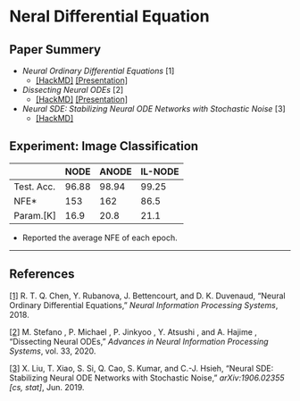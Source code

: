 # Neral Differential Equation

## Paper Summery
+ *Neural Ordinary Differential Equations* [1]
   + [[HackMD]](https://hackmd.io/@Chieh997/BygEi-iaY) [[Presentation]](https://hackmd.io/@Chieh997/2017NODEs)
+ *Dissecting Neural ODEs* [2]
   + [[HackMD]](https://hackmd.io/@Chieh997/rJqo7jKaK) [[Presentation]](https://hackmd.io/@Chieh997/2020DissNODEs)
+ *Neural SDE: Stabilizing Neural ODE Networks with Stochastic Noise* [3]
   + [[HackMD]](https://hackmd.io/@Chieh997/SJrX-pcTF)

## Experiment: Image Classification
|           | NODE | ANODE | IL-NODE |
| ----      | ---  | ---   | ----    |
| Test. Acc.| 96.88| 98.94 | 99.25|
| NFE*      | 153  | 162   | 86.5 |
| Param.[K] | 16.9 | 20.8  | 21.1 |
* Reported the average NFE of each epoch.

---
## References
[[1]](https://arxiv.org/abs/1806.07366) R. T. Q. Chen, Y. Rubanova, J. Bettencourt, and D. K. Duvenaud, “Neural Ordinary Differential Equations,” *Neural Information Processing Systems*, 2018. 

[[2]](https://arxiv.org/abs/2002.08071) M. Stefano , P. Michael , P. Jinkyoo , Y. Atsushi , and A. Hajime , “Dissecting Neural ODEs,” *Advances in Neural Information Processing Systems*, vol. 33, 2020.‌

[[3]](https://arxiv.org/abs/1906.02355) X. Liu, T. Xiao, S. Si, Q. Cao, S. Kumar, and C.-J. Hsieh, “Neural SDE: Stabilizing Neural ODE Networks with Stochastic Noise,” *arXiv:1906.02355 [cs, stat]*, Jun. 2019.

